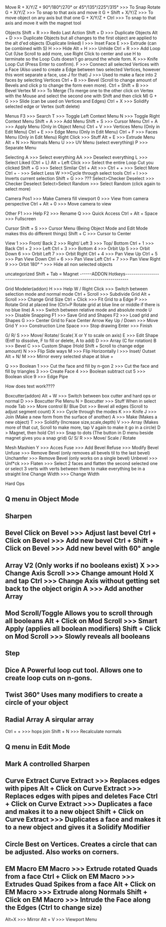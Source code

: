 Move
R + X/Y/Z + 90°/180°/270° or 45°/135°/225°/315° >>> To Snap Rotate
G + X/Y/Z >>> To snap to that axis and move it
G + Shift + X/Y/Z >>> To move object on any axis but that one
G + X/Y/Z + Ctrl >>> To snap to that axis and move it with the magnet tool

Objects
Shift + R >>> Redo Last Action
Shift + D >>> Duplicate Objects
Alt + D >>> Duplicate Objects but all changes to the first object are applied to the alt d'ed objects (Duplicate linked)
I >>> Inset Face
E >>> Extrude (can be combined with S)
H >>> Hide
Alt + H >>> Unhide
Ctrl + R >>> Add Loop Cut (Use Scroll to add more, use Right Click to center and use H to terminate so the Loop Cuts doesn't go around the whole form.
K >>> Knife Loop Cut (Press Enter to confirm).
F >>> Connect all selected Vertices with a Face (Also used to create a Edge between two selected Vertices, however this wont separate a face, use J for that)
J >>> Used to make a face into 2 faces by selecting Vertices
Ctrl + B >>> Bevel (Scroll to change amount of Bevels and click p to change the form even more).
Ctrl + Shift + B >>> Bevel Vertex
M >>> To Merge (To merge one to the other click on Vertex with the Mouse and select the second one with Shift and then click M)
G + G >>> Slide (can be used on Vertices and Edges)
Ctrl + X >>> Solidify selected edge or Vertex (soft delete)

Menus
F3 >>> Search
T >>> Toggle Left Context Menu
N >>> Toggle Right Context Menu
Shift + A >>> Add Menu
Shift + S >>> Cursor Menu
Ctrl + A >>> Apply Menu (Only in Object Menu)
Ctrl + V >>> Vertices Menu (Only in Edit Menu)
Ctrl + E >>> Edge Menu (Only in Edit Menu)
Ctrl + F >>> Faces Menu (Only in Edit Menu)
Right Click >>> Stuff
Alt + E >>> Extrude Menu
Alt + N >>> Normals Menu
U >>> UV Menu (select everything)
P >>> Separate Menu

Selecting
A >>> Select everything
AA >>> Deselect everything
L >>> Select Liked (Ctrl + L)
Alt + Left Click >>> Select the entire Loop Cut you clicked
Shift + G >>> Select Similar
Ctrl + Alt >>>
Ctrl + + >>> Select More
Ctrl + - >>> Select Less
W >>>Cycle through select tools
Ctrl + I >>> Inverts current selection
Shift + G >>> ???
Select>Checker Deselect >>> Checker Deselect
Select>Select Random >>> Select Random (click again to select more)

Camera
Pos1 >>> Make Camera fill viewport
0 >>> View from camera perspective
Ctrl + Alt + 0 >>> Move camera to view

Other
F1 >>> Help
F2 >>> Rename
Q >>> Quick Access
Ctrl + Alt + Space >>> Fullscreen

Cursor
Shift + S >>> Cursor Menu (Being Object Mode and Edit Mode makes this do different things)
Shift + C >>> Cursor to Center

View
1 >>> Front/ Back
2 >>> Right/ Left
3 >>> Top/ Bottom
Ctrl + 1 >>> Back
Ctrl + 2 >>> Left
Ctrl + 3 >>> Bottom
4 >>> Orbit Up
5 >>> Orbit Down
6 >>> Orbit Left
7 >>> Orbit Right
Ctrl + 4 >>> Pan View Up
Ctrl +  5 >>> Pan View Down
Ctrl +  6 >>> Pan View Left
Ctrl +  7 >>> Pan View Right
9 >>> Orbit 180°
^ >>> Hide all non selected objects

uncategorized
Shift + Tab = Magnet
------ADDON Hotkeys-------------------------------------------------------------------------------

Grid Modeler(addon)
H >>> Help
W / Right Click >>> Switch between selection mode and normal mode
Ctrl + Scroll >>> Subdivide Grid
Alt + Scroll >>> Change Grid Size
Ctrl + Click >>> Fit Grid to a Edge
P >>> Rotate Grid at placed line (Ctrl+P Rotate grid at blue line or middle if there is no blue line)
A >>> Switch between relative mode and absolute mode
U >>> Disable Snapping
F1 >>> Save Grid and Shapes
F2 >>> Load grid and Shapes
G >>> Center Grid to Face Center
Arrow Key Up / Down >>> Move Grid
Y >>> Construction Line
Space >>> Stop drawing
Enter >>> Finish

G/ R/ S >>> Move/ Rotate/ Scale( X or Y to scale on axis)
E >>> Edit Shape (Entf to dissolve, F to fill or delete, A to add)
D >>> Array (C for rotation)
B >>> Bevel
C >>> Custom Shape (Hold Shift + Scroll to change edge amount)
N >>> Flip Side ways
M >>> Flip Horizontally
I >>> Inset/ Outset
Alt + N/ M >>> Mirror every selected shape at blue +

Q >>> Boolean
1 >>> Cut the face and fill by n-gon
2 >>> Cut the face and fill by triangles
3 >>> Create Face
4 >>> Boolean subtract cut
5 >>> Boolean slice
9 >>> Edge Pipe

How does text work????


Boxcutter(addon)
Alt + W >>> Switch between box cutter and hard ops or normal
D >>> Boxcutter Pie Menu
N > Boxcutter >>> Stuff
When in select mode
Tab >>> More control
B/ Blue Dot >>> Bevel all edges (Scroll to adjust segment count)
X >>> Cycle through the modes
K >>> Knife
J >>> Join (Make a new form from the surface of another)
A >>> Make (Makes a new object)
T >>> Solidify (Increase size,scale,depth)
V >>> Array (Makes more of that cut, Scroll to make more, tap V again to make it go in a circle)
D > Magnet, then hold Ctrl >>> Snap to dots (The button in D menu beside magnet gives you a snap grid)
G/ S/ R >>> Move/ Scale / Rotate


Mesh Mashien
Y >>> Acces
Fuse >>> Add Bevel
Refuse >>> Modify Bevel
Unfuse >>> Remove Bevel (only removes all bevels til to the last bevel)
Unchamfer >>> Remove Bevel (only works on a single bevel)
Unbevel >>>
Unf*ck >>>
Flaten >>> Select 2 faces and flatten the second selected one or select 3 verts with verts between them to make everything be in a straight line
Change Width >>> Change Width


Hard Ops

Q menu in Object Mode
---
Sharpen
---
Bevel
Click on Bevel >>> Adjust last bevel
Ctrl + Click on Bevel >>> Add new bevel
Ctrl + Shift + Click on Bevel >>> Add new bevel with 60° angle
---
Array V2 (Only works if no booleans exist)
X >>> Change Axis
Scroll >>> Change amount
Hold X and tap Ctrl >>> Change Axis without getting set back to the object origin
A >>> Add another Array
---
Mod Scroll/Toggle
Allows you to scroll through all booleans
Alt + Click on Mod Scroll >>> Smart Apply (applies all boolean modifiers)
Shift + Click on Mod Scroll >>> Slowly reveals all booleans
---
Step
---
Dice
A Powerful loop cut tool. Allows one to create loop cuts on n-gons.
---
Twist 360°
Uses many modifiers to create a circle of your object
---
Radial Array
A sirqular array
---
Ctrl + + >>> hops join
Shift + N >>> Recalculate normals


Q menu in Edit Mode
---
Mark
A controlled Sharpen
---
Curve Extract
Curve Extract >>> Replaces edges with pipes
Alt + Click on Curve Extract >>> Replaces edges with pipes and deletes Face
Ctrl + Click on Curve Extract >>> Duplicates a face and makes it to a new object
Shift + Click on Curve Extract >>> Duplicates a face and makes it to a new object and gives it a Solidify Modifier
---
Circle
Best on Vertices. Creates a circle that can be adjusted. Also works on corners.
---
EM Macro
EM Macro >>> Extrude rotated Quads from a face
Ctrl + Click on EM Macro >>> Extrudes Quad Spikes from a face
Alt + Click on EM Macro >>> Extrude along Normals
Shift + Click on EM Macro >>> Intrude the Face along the Edges (Ctrl to change size)
---
Alt+X >>> Mirror
Alt + V >>> Viewport Menu
